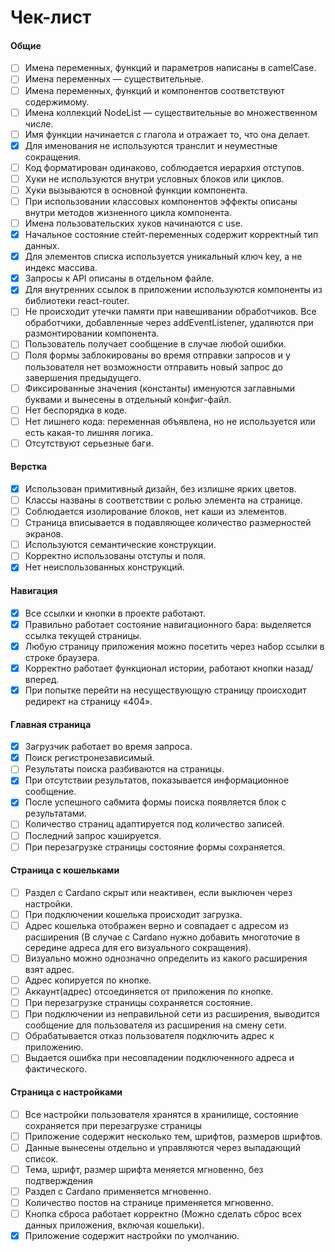 # Чек-лист

#### Общие

* [ ] Имена переменных, функций и параметров написаны в camelCase.
* [ ] Имена переменных — существительные.
* [ ] Имена переменных, функций и компонентов соответствуют содержимому.
* [ ] Имена коллекций NodeList — существительные во множественном числе.
* [ ] Имя функции начинается с глагола и отражает то, что она делает.
* [x] Для именования не используются транслит и неуместные сокращения.
* [ ] Код форматирован одинаково, соблюдается иерархия отступов.
* [ ] Хуки не используются внутри условных блоков или циклов.
* [ ] Хуки вызываются в основной функции компонента.
* [ ] При использовании классовых компонентов эффекты описаны внутри методов жизненного цикла компонента.
* [ ] Имена пользовательских хуков начинаются с use.
* [x] Начальное состояние стейт-переменных содержит корректный тип данных.
* [x] Для элементов списка используется уникальный ключ key, а не индекс массива.
* [x] Запросы к API описаны в отдельном файле.
* [X] Для внутренних ссылок в приложении используются компоненты из библиотеки react-router.
* [ ] Не происходит утечки памяти при навешивании обработчиков. Все обработчики, добавленные через addEventListener, удаляются при размонтировании компонента.
* [ ] Пользователь получает сообщение в случае любой ошибки.
* [ ] Поля формы заблокированы во время отправки запросов и у пользователя нет возможности отправить новый запрос до завершения предыдущего.
* [ ] Фиксированные значения (константы) именуются заглавными буквами и вынесены в отдельный конфиг-файл.
* [ ] Нет беспорядка в коде.
* [ ] Нет лишнего кода: переменная объявлена, но не используется или есть какая-то лишняя логика.
* [ ] Отсутствуют серьезные баги.

#### Верстка

* [X] Использован примитивный дизайн, без излишне ярких цветов.
* [ ] Классы названы в соответствии с ролью элемента на странице.
* [ ] Соблюдается изолирование блоков, нет каши из элементов.
* [ ] Страница вписывается в подавляющее количество размерностей экранов.
* [ ] Используются семантические конструкции.
* [ ] Корректно использованы отступы и поля.
* [x] Нет неиспользованных конструкций.

#### Навигация

* [X] Все ссылки и кнопки в проекте работают.
* [X] Правильно работает состояние навигационного бара: выделяется ссылка текущей страницы.
* [X] Любую страницу приложения можно посетить через набор ссылки в строке браузера.
* [X] Корректно работает функционал истории, работают кнопки назад/вперед.
* [X] При попытке перейти на несуществующую страницу происходит редирект на страницу «404».

#### Главная страница

* [X] Загрузчик работает во время запроса.
* [X] Поиск регистронезависимый.
* [ ] Результаты поиска разбиваются на страницы.
* [x] При отсутствии результатов, показывается информационное сообщение.
* [X] После успешного сабмита формы поиска появляется блок с результатами.
* [ ] Количество страниц адаптируется под количество записей.
* [ ] Последний запрос кэшируется.
* [ ] При перезагрузке страницы состояние формы сохраняется.

#### Страница с кошельками

* [ ] Раздел с Cardano скрыт или неактивен, если выключен через настройки.
* [ ] При подключении кошелька происходит загрузка.
* [ ] Адрес кошелька отображен верно и совпадает с адресом из расширения (В случае с Cardano нужно добавить многоточие в середине адреса для его визуального сокращения).
* [ ] Визуально можно однозначно определить из какого расширения взят адрес.
* [ ] Адрес копируется по кнопке.
* [ ] Аккаунт(адрес) отсоединяется от приложения по кнопке.
* [ ] При перезагрузке страницы сохраняется состояние.
* [ ] При подключении из неправильной сети из расширения, выводится сообщение для пользователя из расширения на смену сети.
* [ ] Обрабатывается отказ пользователя подключить адрес к приложению.
* [ ] Выдается ошибка при несовпадении подключенного адреса и фактического.

#### Страница с настройками

* [ ] Все настройки пользователя хранятся в хранилище, состояние сохраняется при перезагрузке страницы
* [ ] Приложение содержит несколько тем, шрифтов, размеров шрифтов.
* [ ] Данные вынесены отдельно и управляются через выпадающий список.
* [ ] Тема, шрифт, размер шрифта меняется мгновенно, без подтверждения
* [ ] Раздел с Cardano применяется мгновенно.
* [ ] Количество постов на странице применяется мгновенно.
* [ ] Кнопка сброса работает корректно (Можно сделать сброс всех данных приложения, включая кошельки).
* [x] Приложение содержит настройки по умолчанию.
